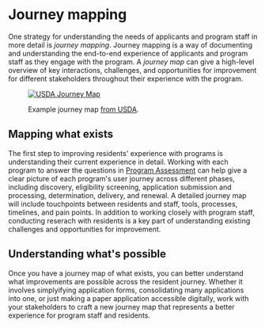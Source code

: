 # Journey mapping

One strategy for understanding the needs of applicants and program staff in more detail is *journey mapping*. Journey mapping is a way of documenting and understanding the end-to-end experience of applicants and program staff as they engage with the program. A *journey map* can give a high-level overview of key interactions, challenges, and opportunities for improvement for different stakeholders throughout their experience with the program.

<figure>
  <a href="https://github.com/civiform/docs/assets/2267370/a27db3dc-8631-4d07-a523-e014f4fae0e0">
    <img src="https://github.com/civiform/docs/assets/2267370/a27db3dc-8631-4d07-a523-e014f4fae0e0" alt="USDA Journey Map">
  </a>
  <figcaption>
    <p>Example journey map <a href="https://coe.gsa.gov/coe/farm-loans/">from USDA</a>.</p>
  </figcaption>
</figure>

## Mapping what exists
The first step to improving residents' experience with programs is understanding their current experience in detail. Working with each program to answer the questions in [Program Assessment](program-assessment.md) can help give a clear picture of each program's user journey across different phases, including discovery, eligibility screening, application submission and processing, determination, delivery, and renewal. A detailed journey map will include touchpoints between residents and staff, tools, processes, timelines, and pain points. In addition to working closely with program staff, conducting reserach with residents is a key part of understanding existing challenges and opportunities for improvement.

## Understanding what's possible
Once you have a journey map of what exists, you can better understand what improvements are possible across the resident journey. Whether it involves simplyifying application forms, consolidating many applications into one, or just making a paper application accessible digitally, work with your stakeholders to craft a new journey map that represents a better experience for program staff and residents.

